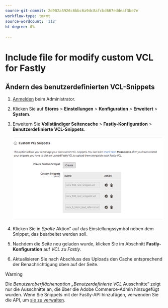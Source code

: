 ```yaml
---
source-git-commit: 2d902a3926c6bbc6a9dc8afcbd667eddeaf3be7e
workflow-type: tm+mt
source-wordcount: '112'
ht-degree: 0%

---
```

# Include file for modify custom VCL for Fastly

## Ändern des benutzerdefinierten VCL-Snippets

1. [Anmelden](/help/get-started/onboarding.md#access-your-admin-panel) beim Administrator.

1. Klicken Sie auf **Stores** > **Einstellungen** > **Konfiguration** > **Erweitert** > **System**.

1. Erweitern Sie **Vollständiger Seitencache** > **Fastly-Konfiguration** > **Benutzerdefinierte VCL-Snippets**.

   ![Verwalten benutzerdefinierter VCL-Snippets](/help/assets/cdn/fastly-manage-snippets.png)

1. Klicken Sie in _Spalte_ Aktion“ auf das Einstellungssymbol neben dem Snippet, das bearbeitet werden soll.

1. Nachdem die Seite neu geladen wurde, klicken Sie im Abschnitt **Fastly-Konfiguration** auf _VCL zu Fastly_.

1. Aktualisieren Sie nach Abschluss des Uploads den Cache entsprechend der Benachrichtigung oben auf der Seite.

>[!WARNING]
>
>Die _Benutzeroberflächenoption „Benutzerdefinierte VCL_ Ausschnitte“ zeigt nur die Ausschnitte an, die über die Adobe Commerce-Admin hinzugefügt wurden. Wenn Sie Snippets mit der Fastly-API hinzufügen, verwenden Sie die API, um [sie zu verwalten](/help/cloud-guide/cdn/fastly-vcl-custom-snippets.md#manage-custom-vcl-snippets-using-the-api).

